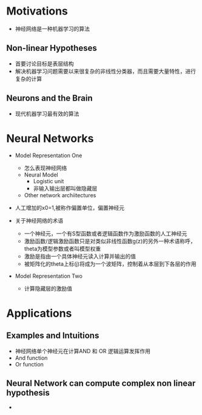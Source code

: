# Motivations
* 神经网络是一种机器学习的算法

## Non-linear Hypotheses
* 首要讨论目标是表层结构
* 解决机器学习问题需要以来很复杂的非线性分类器，而且需要大量特性，进行复杂的计算

## Neurons and the Brain
* 现代机器学习最有效的算法

# Neural Networks
* Model Representation One
  * 怎么表现神经网络
  * Neural Model
    * Logistic unit
    * 非输入输出层都叫做隐藏层
  * Other network archiitectures
* 人工增加的x0=1,被称作偏置单位，偏置神经元
* 关于神经网络的术语
  * 一个神经元，一个有S型函数或者逻辑函数作为激励函数的人工神经元
  * 激励函数/逻辑激励函数只是对类似非线性函数g(z)的另外一种术语称呼，theta为模型参数或者叫模型权重
  * 激励是指由一个具体神经元读入计算并输出的值
  * 被矩阵化的theta上标(j)将成为一个波矩阵，控制着从本层到下各层的作用

* Model Representation Two
  * 计算隐藏层的激励值

# Applications

## Examples and Intuitions
* 神经网络单个神经元在计算AND 和 OR 逻辑运算发挥作用
* And function
* Or function

## Neural Network can compute complex non linear hypothesis
* 
